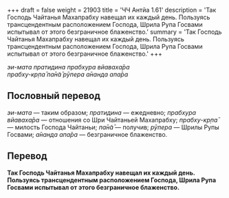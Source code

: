 +++
draft = false
weight = 21903
title = 'ЧЧ Антйа 1.61'
description = 'Так Господь Чайтанья Махапрабху навещал их каждый день. Пользуясь трансцендентным расположением Господа, Шрила Рупа Госвами испытывал от этого безграничное блаженство.'
summary = 'Так Господь Чайтанья Махапрабху навещал их каждый день. Пользуясь трансцендентным расположением Господа, Шрила Рупа Госвами испытывал от этого безграничное блаженство.'
+++

_эи-мата пратидина прабхура вйаваха̄ра  
прабху-кр̣па̄ па̄н̃а̄ рӯпера а̄нанда апа̄ра_

## Пословный перевод

_эи_\-_мата_ — таким образом; _пратидина_ — ежедневно; _прабхура_ _вйаваха̄ра_ — отношения со Шри Чайтаньей Махапрабху; _прабху_\-_кр̣па̄_ — милость Господа Чайтаньи; _па̄н̃а̄_ — получив; _рӯпера_ — Шрилы Рупы Госвами; _а̄нанда_ _апа̄ра_ — безграничное блаженство.

## Перевод

**Так Господь Чайтанья Махапрабху навещал их каждый день. Пользуясь трансцендентным расположением Господа, Шрила Рупа Госвами испытывал от этого безграничное блаженство.**
